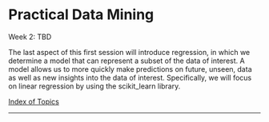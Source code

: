 # Practical Data Mining

Week 2: TBD

The last aspect of this first session will introduce regression, in
which we determine a model that can represent a subset of the data of
interest. A model allows us to more quickly make predictions on future,
unseen, data as well as new insights into the data of interest.
Specifically, we will focus on linear regression by using the
scikit_learn library.


[Index of Topics](index.ipynb)

-----
